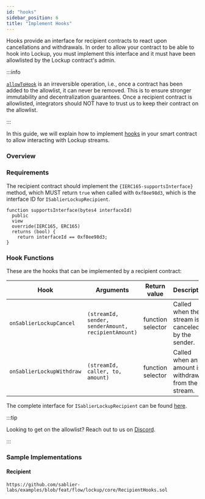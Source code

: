 ```yaml
---
id: "hooks"
sidebar_position: 6
title: "Implement Hooks"
---
```


Hooks provide an interface for recipient contracts to react upon cancellations and withdrawals. In order to allow your
contract to be able to hook into Lockup, you must implement this interface and it must have been allowlisted by the
Lockup contract's admin.

:::info

[`allowToHook`](/reference/lockup/core/interfaces/interface.ISablierV2Lockup#allowtohook) is an irreversible operation,
i.e., once a contract has been added to the allowlist, it can never be removed. This is to ensure stronger immutability
and decentralization guarantees. Once a recipient contract is allowlisted, integrators should NOT have to trust us to
keep their contract on the allowlist.

:::

In this guide, we will explain how to implement [hooks](/concepts/lockup/hooks) in your smart contract to allow
interacting with Lockup streams.

### Overview

### Requirements

The recipient contract should implement the `{IERC165-supportsInterface}` method, which MUST return `true` when called
with `0xf8ee98d3`, which is the interface ID for `ISablierLockupRecipient`.

```solidity
function supportsInterface(bytes4 interfaceId)
  public
  view
  override(IERC165, ERC165)
  returns (bool) {
    return interfaceId == 0xf8ee98d3;
}
```

### Hook Functions

These are the hooks that can be implemented by a recipient contract:

| Hook                      | Arguments                                           | Return value      | Description                                         |
| ------------------------- | --------------------------------------------------- | ----------------- | --------------------------------------------------- |
| `onSablierLockupCancel`   | `(streamId, sender, senderAmount, recipientAmount)` | function selector | Called when the stream is canceled by the sender.   |
| `onSablierLockupWithdraw` | `(streamId, caller, to, amount)`                    | function selector | Called when an amount is withdrawn from the stream. |

The complete interface for `ISablierLockupRecipient` can be found
[here](/reference/lockup/core/interfaces/interface.ISablierLockupRecipient).

:::tip

Looking to get on the allowlist? Reach out to us on [Discord](https://discord.sablier.com).

:::

### Sample Implementations

#### Recipient

```solidity reference title="Sablier Lockup Recipient Hooks"
https://github.com/sablier-labs/examples/blob/feat/flow/lockup/core/RecipientHooks.sol
```
